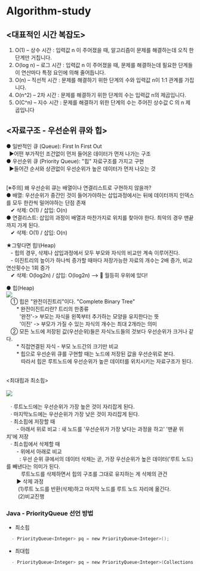 # Algorithm-study

## <대표적인 시간 복잡도>

1. O(1) – 상수 시간 : 입력값 n 이 주어졌을 때, 알고리즘이 문제를 해결하는데 오직 한 단계만 거칩니다.
2. O(log n) – 로그 시간 : 입력값 n 이 주어졌을 때, 문제를 해결하는데 필요한 단계들이 연산마다 특정 요인에 의해 줄어듭니다.
3. O(n) – 직선적 시간 : 문제를 해결하기 위한 단계의 수와 입력값 n이 1:1 관계를 가집니다.
4. O(n^2) – 2차 시간 : 문제를 해결하기 위한 단계의 수는 입력값 n의 제곱입니다.
5. O(C^n) – 지수 시간 : 문제를 해결하기 위한 단계의 수는 주어진 상수값 C 의 n 제곱입니다

## <자료구조 - 우선순위 큐와 힙>

<p>
 ● 일반적인 큐 (Queue): First In First Out<br/>
   &nbsp;&nbsp;▶어떤 부가적인 조건없이 먼저 들어온 데이터가 먼저 나가는 구조<br/>
 ● 우선순위 큐 (Priority Queue): "힙" 자료구조를 가지고 구현<br/>
   &nbsp;&nbsp;▶들어간 순서와 상관없이 우선순위가 높은 데이터가 먼저 나오는 것<br/>
</p>
<p>
   <br/>
   [※주의] 왜 우선순위 큐는 배열이나 연결리스트로 구현하지 않을까?<br/>
   ● 배열: 우선순위가 중간인 것이 들어가야하는 삽입과정에서는 뒤에 데이터까지 인덱스를 모두 한칸씩 밀어야하는 단점 존재<br/>
     &nbsp;&nbsp; ✔ 삭제: O(1) / 삽입: O(n)<br/>
   ● 연결리스트: 삽입의 과정이 배열과 마찬가지로 위치를 찾아야 한다. 최악의 경우 맨끝까지 가게 된다.<br/>
     &nbsp;&nbsp; ✔ 삭제: O(1) / 삽입: O(n)<br/>
 </p>
 <p>
    ★그렇다면 힙!(Heap)<br/>
    &nbsp;&nbsp; - 힙의 경우, 삭제나 삽입과정에서 모두 부모와 자식의 비교만 계속 이루어진다.<br/>
    &nbsp;&nbsp; - 이진트리의 높이가 하나씩 증가할 때마다 저장가능한 자료의 개수는 2배 증가, 비교연산횟수는 1회 증가<br/>
    &nbsp;&nbsp; ✔ 삭제: O(log2n) / 삽입: O(log2n) --> 🛑 월등히 우위에 있다! <br/>
 </p>
 <p>
  ● 힙(Heap)<br/>
  <a><img src ="https://www.cdn.geeksforgeeks.org/wp-content/uploads/Leaf-starting-point-in-a-Binary-Heap-data-structure.png"></img></a><br/>
   &nbsp;&nbsp; ① 힙은 "완전이진트리"이다. "Complete Binary Tree"<br/>
   &nbsp;&nbsp;&nbsp;&nbsp;&nbsp;&nbsp;&nbsp;* 완전이진트리란? 트리의 한종류 <br/>
   &nbsp;&nbsp;&nbsp;&nbsp;&nbsp;&nbsp;&nbsp;&nbsp;&nbsp;'완전'-> 부모는 자식을 왼쪽부터 추가하는 모양을 유지한다는 뜻<br/>
   &nbsp;&nbsp;&nbsp;&nbsp;&nbsp;&nbsp;&nbsp;&nbsp;&nbsp;'이진' -> 부모가 가질 수 있는 자식의 개수는 최대 2개라는 의미<br/>
   &nbsp;&nbsp; ② 모든 노드에 저장된 값(우선순위)들은 자식노드들의 것보다 우선순위가 크거나 같다.<br/>
   &nbsp;&nbsp;&nbsp;&nbsp;&nbsp;&nbsp;&nbsp;* 직접연결된 자식 - 부모 노드간의 크기만 비교<br/>
   &nbsp;&nbsp;&nbsp;&nbsp;&nbsp;&nbsp;&nbsp;* 힙으로 우선순위 큐를 구현할 때는 노드에 저장된 값을 우선순위로 본다.<br/>
   &nbsp;&nbsp;&nbsp;&nbsp;&nbsp;&nbsp;&nbsp;&nbsp;&nbsp;&nbsp;따라서 힙은 루트노드에 우선순위가 높은 데이터를 위치시키는 자료구조가 된다.<br/><br/>
 </p>
 <p>
 <최대힙과 최소힙><br/><br/>
 <a><img src ="https://api.ahribori.com/image/XgqyLSwQwvUL8-2QXmDVYLJQ.png"></img></a><br/><br/>
 &nbsp;&nbsp; ·  루트노드에는 우선순위가 가장 높은 것이 자리잡게 된다.<br/>
 &nbsp;&nbsp; ·  마지막노드에는 우선순위가 가장 낮은 것이 자리잡게 된다.<br/>
 &nbsp;&nbsp; ·  최소힙에 저장할 때<br/> 
 &nbsp;&nbsp;&nbsp;&nbsp;&nbsp;&nbsp;&nbsp;- 아래서 위로 비교 : 새 노드를 '우선순위가 가장 낮다는 과정을 하고' '맨끝 위치'에 저장<br/>
 &nbsp;&nbsp; ·  최소힙에서 삭제할 때<br/> 
 &nbsp;&nbsp;&nbsp;&nbsp;&nbsp;&nbsp;&nbsp;- 위에서 아래로 비교<br/>  &nbsp;&nbsp;&nbsp;&nbsp;&nbsp;&nbsp;&nbsp;&nbsp;&nbsp;: 우선 순위 큐에서의 데이터 삭제는 곧, 가장 우선순위가 높은 데이터('루트 노드)를 빼낸다는 의미가 된다. <br/>
 &nbsp;&nbsp;&nbsp;&nbsp;&nbsp;&nbsp&nbsp;&nbsp&nbsp;&nbsp;루트노드를 삭제하면서 힙의 구조를 그대로 유지하는 게 삭제의 관건<br/>
 &nbsp;&nbsp;&nbsp;&nbsp;&nbsp;&nbsp; ▶ 삭제 과정<br/>
 &nbsp;&nbsp;&nbsp;&nbsp;&nbsp;&nbsp;&nbsp;&nbsp;(1)루트 노드를 반환(삭제)하고 마지막 노드를 루트 노드 자리에 옮긴다.<br/>
 &nbsp;&nbsp;&nbsp;&nbsp;&nbsp;&nbsp;&nbsp;&nbsp;(2)비교진행<br/>
 </p>
 
 
 ### Java - PriorityQueue 선언 방법
 * 최소힙
 ```swift
   - PriorityQueue<Integer> pq = new PriorityQueue<Integer>();
 ```
 * 최대힙
 ```swift
   - PriorityQueue<Integer> pq = new PriorityQueue<Integer>(Collections.reverseOrder());
 ```
 

